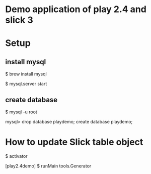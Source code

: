 Demo application of play 2.4 and slick 3
=================================

# Setup

## install mysql

$ brew install mysql

$ mysql.server start

## create database

$ mysql -u root 

mysql> drop database playdemo; create database playdemo;

# How to update Slick table object

$ activator

[play2.4demo] $ runMain tools.Generator


